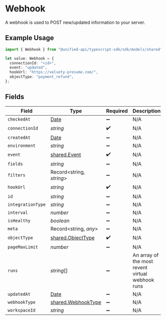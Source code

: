 # Webhook

A webhook is used to POST new/updated information to your server.

## Example Usage

```typescript
import { Webhook } from "@unified-api/typescript-sdk/sdk/models/shared";

let value: Webhook = {
  connectionId: "<id>",
  event: "updated",
  hookUrl: "https://velvety-presume.com/",
  objectType: "payment_refund",
};
```

## Fields

| Field                                                                                         | Type                                                                                          | Required                                                                                      | Description                                                                                   |
| --------------------------------------------------------------------------------------------- | --------------------------------------------------------------------------------------------- | --------------------------------------------------------------------------------------------- | --------------------------------------------------------------------------------------------- |
| `checkedAt`                                                                                   | [Date](https://developer.mozilla.org/en-US/docs/Web/JavaScript/Reference/Global_Objects/Date) | :heavy_minus_sign:                                                                            | N/A                                                                                           |
| `connectionId`                                                                                | *string*                                                                                      | :heavy_check_mark:                                                                            | N/A                                                                                           |
| `createdAt`                                                                                   | [Date](https://developer.mozilla.org/en-US/docs/Web/JavaScript/Reference/Global_Objects/Date) | :heavy_minus_sign:                                                                            | N/A                                                                                           |
| `environment`                                                                                 | *string*                                                                                      | :heavy_minus_sign:                                                                            | N/A                                                                                           |
| `event`                                                                                       | [shared.Event](../../../sdk/models/shared/event.md)                                           | :heavy_check_mark:                                                                            | N/A                                                                                           |
| `fields`                                                                                      | *string*                                                                                      | :heavy_minus_sign:                                                                            | N/A                                                                                           |
| `filters`                                                                                     | Record<string, *string*>                                                                      | :heavy_minus_sign:                                                                            | N/A                                                                                           |
| `hookUrl`                                                                                     | *string*                                                                                      | :heavy_check_mark:                                                                            | N/A                                                                                           |
| `id`                                                                                          | *string*                                                                                      | :heavy_minus_sign:                                                                            | N/A                                                                                           |
| `integrationType`                                                                             | *string*                                                                                      | :heavy_minus_sign:                                                                            | N/A                                                                                           |
| `interval`                                                                                    | *number*                                                                                      | :heavy_minus_sign:                                                                            | N/A                                                                                           |
| `isHealthy`                                                                                   | *boolean*                                                                                     | :heavy_minus_sign:                                                                            | N/A                                                                                           |
| `meta`                                                                                        | Record<string, *any*>                                                                         | :heavy_minus_sign:                                                                            | N/A                                                                                           |
| `objectType`                                                                                  | [shared.ObjectType](../../../sdk/models/shared/objecttype.md)                                 | :heavy_check_mark:                                                                            | N/A                                                                                           |
| `pageMaxLimit`                                                                                | *number*                                                                                      | :heavy_minus_sign:                                                                            | N/A                                                                                           |
| `runs`                                                                                        | *string*[]                                                                                    | :heavy_minus_sign:                                                                            | An array of the most revent virtual webhook runs                                              |
| `updatedAt`                                                                                   | [Date](https://developer.mozilla.org/en-US/docs/Web/JavaScript/Reference/Global_Objects/Date) | :heavy_minus_sign:                                                                            | N/A                                                                                           |
| `webhookType`                                                                                 | [shared.WebhookType](../../../sdk/models/shared/webhooktype.md)                               | :heavy_minus_sign:                                                                            | N/A                                                                                           |
| `workspaceId`                                                                                 | *string*                                                                                      | :heavy_minus_sign:                                                                            | N/A                                                                                           |